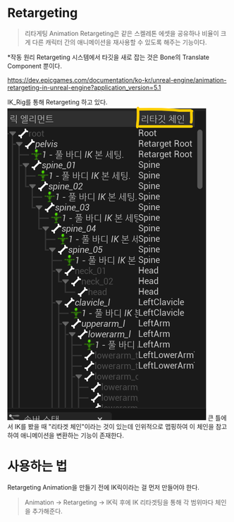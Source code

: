 # Retargeting

> 리타게팅
> Animation Retargeting은 같은 스켈레톤 에셋을 공유하나 비율이 크게 다른 캐릭터 간의 애니메이션을 재사용할 수 있도록 해주는 기능이다.

*작동 원리
Retargeting 시스템에서 타깃을 새로 잡는 것은 Bone의 Translate Component 뿐이다.

https://dev.epicgames.com/documentation/ko-kr/unreal-engine/animation-retargeting-in-unreal-engine?application_version=5.1

IK_Rig를 통해 Retargeting 하고 있다. 
![alt text](<../img/user/스크린샷 2024-09-10 164946.png>)
큰 틀에서 IK를 봤을 때 "리타겟 체인"이라는 것이 있는데 인위적으로 맵핑하여 이 체인을 참고하여 애니메이션을 변환하는 기능이 존재한다. 

# 사용하는 법
Retargeting Animation을 만들기 전에 IK릭이라는 걸 먼저 만들어야 한다.
> Animation -> Retargeting -> IK릭
후에 IK 리타겟팅을 통해 각 범위마다 체인을 추가해준다.